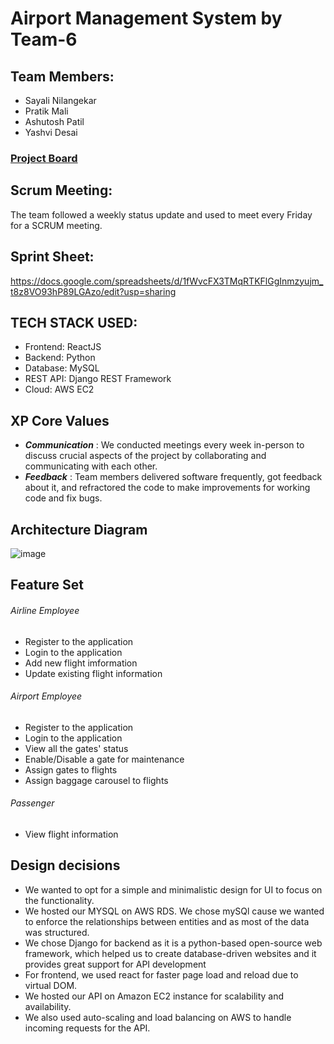 # Airport Management System by Team-6

## Team Members:

- Sayali Nilangekar 
- Pratik Mali 
- Ashutosh Patil 
- Yashvi Desai 

### <a href="https://github.com/orgs/gopinathsjsu/projects/44/views/1">Project Board</a>

## Scrum Meeting:
The team followed a weekly status update and used to meet every Friday for a SCRUM meeting.

## Sprint Sheet:
https://docs.google.com/spreadsheets/d/1fWvcFX3TMqRTKFlGgInmzyujm_t8z8VO93hP89LGAzo/edit?usp=sharing

## TECH STACK USED:

- Frontend: ReactJS
- Backend: Python 
- Database: MySQL
- REST API: Django REST Framework
- Cloud: AWS EC2

## XP Core Values

- **_Communication_** : We conducted meetings every week in-person to discuss crucial aspects of the project by collaborating and communicating with each other.
- **_Feedback_** : Team members delivered software frequently, got feedback about it, and refractored the code to make improvements for working code and fix bugs.

## Architecture Diagram

![image](https://user-images.githubusercontent.com/52251846/197302864-875ff925-d888-47b9-b1a1-cc4b1f4d2ff9.png)

## Feature Set
###### Airline Employee
* Register to the application
* Login to the application
* Add new flight imformation
* Update existing flight information
###### Airport Employee
* Register to the application
* Login to the application
* View all the gates' status
* Enable/Disable a gate for maintenance
* Assign gates to flights
* Assign baggage carousel to flights
###### Passenger
* View flight information

## Design decisions
- We wanted to opt for a simple and minimalistic design for UI to focus on the functionality.
- We hosted our MYSQL on AWS RDS. We chose mySQl cause we wanted to enforce the relationships between entities and as most of the data was structured.
- We chose Django for backend as it is a python-based open-source web framework, which helped us to create database-driven websites and it provides great support for API development
- For frontend, we used react for faster page load and reload due to virtual DOM.
- We hosted our API on Amazon EC2 instance for scalability and availability.
- We also used auto-scaling and load balancing on AWS to handle incoming requests for the API.

